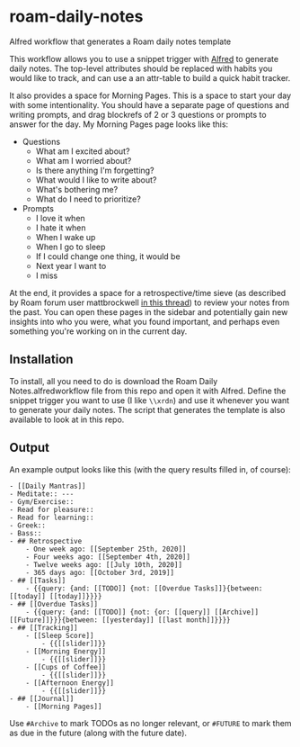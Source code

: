 # roam-daily-notes
Alfred workflow that generates a Roam daily notes template

This workflow allows you to use a snippet trigger with [Alfred](https://www.alfredapp.com/) to generate daily notes. The top-level attributes should be replaced with habits you would like to track, and can use a an attr-table to build a quick habit tracker.

It also provides a space for Morning Pages. This is a space to start your day with some intentionality. You should have a separate page of questions and writing prompts, and drag blockrefs of 2 or 3 questions or prompts to answer for the day. My Morning Pages page looks like this:
- Questions
    - What am I excited about? 
    - What am I worried about? 
    - Is there anything I'm forgetting?
    - What would I like to write about?
    - What's bothering me? 
    - What do I need to prioritize? 
- Prompts
    - I love it when
    - I hate it when 
    - When I wake up
    - When I go to sleep 
    - If I could change one thing, it would be 
    - Next year I want to
    - I miss

At the end, it provides a space for a retrospective/time sieve (as described by Roam forum user mattbrockwell [in this thread](https://forum.roamresearch.com/t/what-would-be-your-top-3-tips-for-beginners/255)) to review your notes from the past. You can open these pages in the sidebar and potentially gain new insights into who you were, what you found important, and perhaps even something you're working on in the current day.

## Installation
To install, all you need to do is download the Roam Daily Notes.alfredworkflow file from this repo and
open it with Alfred. Define the snippet trigger you want to use (I like `\\xrdn`) and use it whenever you
want to generate your daily notes. The script that generates the template is also available to look
at in this repo. 

## Output
An example output looks like this (with the query results filled in, of course): 
```
- [[Daily Mantras]]
- Meditate:: ---
- Gym/Exercise::
- Read for pleasure::
- Read for learning::
- Greek::
- Bass::
- ## Retrospective
    - One week ago: [[September 25th, 2020]]
    - Four weeks ago: [[September 4th, 2020]]
    - Twelve weeks ago: [[July 10th, 2020]]
    - 365 days ago: [[October 3rd, 2019]]
- ## [[Tasks]]
    - {{query: {and: [[TODO]] {not: [[Overdue Tasks]]}{between: [[today]] [[today]]}}}}
- ## [[Overdue Tasks]]
    - {{query: {and: [[TODO]] {not: {or: [[query]] [[Archive]] [[Future]]}}}{between: [[yesterday]] [[last month]]}}}}
- ## [[Tracking]]
    - [[Sleep Score]]
        - {{[[slider]]}}
    - [[Morning Energy]]
        - {{[[slider]]}}
    - [[Cups of Coffee]]
        - {{[[slider]]}}
    - [[Afternoon Energy]]
        - {{[[slider]]}}
- ## [[Journal]]
    - [[Morning Pages]]
```  

Use `#Archive` to mark TODOs as no longer relevant, or `#FUTURE` to mark them as due in the future (along with the future date).
